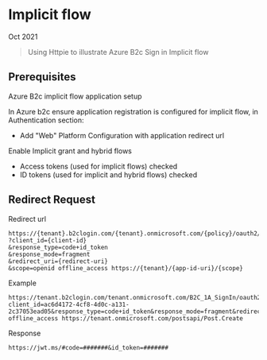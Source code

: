 # Implicit flow  

Oct 2021 

> Using Httpie to illustrate Azure B2c Sign in Implicit flow  

## Prerequisites  

Azure B2c implicit flow application setup

In Azure b2c ensure application registration is configured for implicit flow, in Authentication section:

* Add "Web" Platform Configuration with application redirect url

Enable Implicit grant and hybrid flows

* Access tokens (used for implicit flows) checked 
* ID tokens (used for implicit and hybrid flows) checked 

## Redirect Request 

Redirect url
```
https://{tenant}.b2clogin.com/{tenant}.onmicrosoft.com/{policy}/oauth2/v2.0/authorize
?client_id={client-id}
&response_type=code+id_token
&response_mode=fragment
&redirect_uri={redirect-uri}
&scope=openid offline_access https://{tenant}/{app-id-uri}/{scope}
```

Example
```
https://tenant.b2clogin.com/tenant.onmicrosoft.com/B2C_1A_SignIn/oauth2/v2.0/authorize?client_id=ac6d4172-4cf8-4d0c-a131-2c37053ead05&response_type=code+id_token&response_mode=fragment&redirect_uri=https://jwt.ms&scope=openid offline_access https://tenant.onmicrosoft.com/postsapi/Post.Create
```

Response 
```
https://jwt.ms/#code=#######&id_token=#######
```
